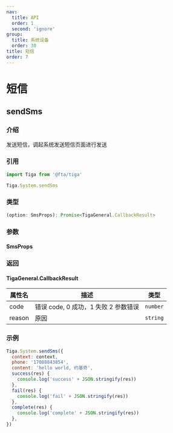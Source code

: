 ```yaml
---
nav:
  title: API
  order: 1
  second: 'ignore'
group:
  title: 系统设备
  order: 30
title: 短信
order: 7
---
```


# 短信

## sendSms

<Platform support="thresh,mw,logic,h5" version='1.1.0' ></Platform>

### 介绍

发送短信，调起系统发送短信页面进行发送

### 引用

```jsx | pure
import Tiga from '@fta/tiga'

Tiga.System.sendSms
```

### 类型

```jsx | pure
(option: SmsProps): Promise<TigaGeneral.CallbackResult>
```

### 参数

#### SmsProps

<API id="System_SendSmsProps"></API>

### 返回

#### TigaGeneral.CallbackResult

| 属性名 | 描述                                 | 类型     |
| ------ | ------------------------------------ | -------- |
| code   | 错误 code, 0 成功，1 失败 2 参数错误 | `number` |
| reason | 原因                                 | `string` |

### 示例

```javascript
Tiga.System.sendSms({
  context: context,
  phone: '17088843854',
  content: 'hello world, 约基奇',
  success(res) {
    console.log('success' + JSON.stringify(res))
  },
  fail(res) {
    console.log('fail' + JSON.stringify(res))
  },
  complete(res) {
    console.log('complete' + JSON.stringify(res))
  },
})
```
